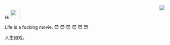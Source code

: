 <img align="right" src="https://github-readme-stats.vercel.app/api?username=mapleqin&show_icons=true&count_private=true&hide=contribs&include_all_commits=true&theme=highcontrast&bg_color=30,e96443,904e95" />

Hi <img src="https://raw.githubusercontent.com/wasabeef/wasabeef/master/icons/wave.gif" width="30px">

Life is a fucking movie. 😈 😈 😈 😈 😈 😈

人生如戏。
